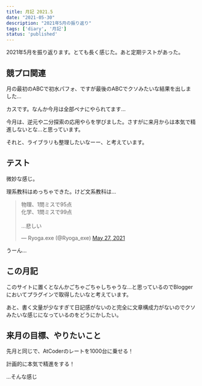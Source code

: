 ```yaml
---
title: 月記 2021.5
date: "2021-05-30"
description: "2021年5月の振り返り"
tags: ['diary', '月記']
status: 'published'
---
```


2021年5月を振り返ります。とても長く感じた。あと定期テストがあった。

## 競プロ関連

月の最初のABCで初水パフォ、ですが最後のABCでクソみたいな結果を出しました...

カスです。なんか今月は全部ペナにやられてます...

今月は、逆元や二分探索の応用やらを学びました。さすがに来月からは本気で精進しないとな...と思っています。

それと、ライブラリも整理したいなーー、と考えています。

## テスト

微妙な感じ。

理系教科はめっちゃできた。けど文系教科は...

<blockquote class="twitter-tweet"><p lang="ja" dir="ltr">物理、1問ミスで95点<br>化学、1問ミスで99点<br><br>...悲しい</p>&mdash; Ryoga.exe (@Ryoga_exe) <a href="https://twitter.com/Ryoga_exe/status/1397826597755842564?ref_src=twsrc%5Etfw">May 27, 2021</a></blockquote>

うーん...

## この月記

このサイトに置くとなんかごちゃごちゃしちゃうな...と思っているのでBloggerにおいてプラグインで取得したいなと考えています。

あと、書く文量が少なすぎて日記感がないのと完全に文章構成力がないのでクソみたいな感じになっているのをどうにかしたい。

## 来月の目標、やりたいこと

先月と同じで、AtCoderのレートを1000台に乗せる！

計画的に本気で精進をする！

...そんな感じ